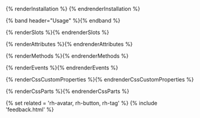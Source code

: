 {% renderInstallation %}
{% endrenderInstallation %}

{% band header="Usage" %}{% endband %}

{% renderSlots %}{% endrenderSlots %}

{% renderAttributes %}{% endrenderAttributes %}

{% renderMethods %}{% endrenderMethods %}

{% renderEvents %}{% endrenderEvents %}

{% renderCssCustomProperties %}{% endrenderCssCustomProperties %}

{% renderCssParts %}{% endrenderCssParts %}

{% set related = 'rh-avatar, rh-button, rh-tag' %}
{% include 'feedback.html' %}